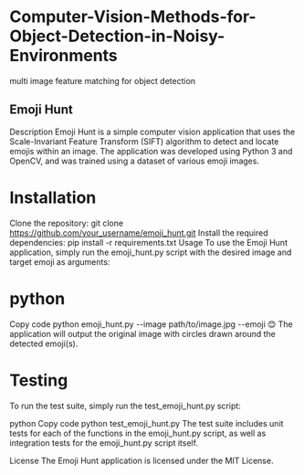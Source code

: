 # Computer-Vision-Methods-for-Object-Detection-in-Noisy-Environments
multi image feature matching for object detection

## Emoji Hunt
Description
Emoji Hunt is a simple computer vision application that uses the Scale-Invariant Feature Transform (SIFT) algorithm to detect and locate emojis within an image. The application was developed using Python 3 and OpenCV, and was trained using a dataset of various emoji images.

# Installation
Clone the repository: git clone https://github.com/your_username/emoji_hunt.git
Install the required dependencies: pip install -r requirements.txt
Usage
To use the Emoji Hunt application, simply run the emoji_hunt.py script with the desired image and target emoji as arguments:

# python
Copy code
python emoji_hunt.py --image path/to/image.jpg --emoji 😊
The application will output the original image with circles drawn around the detected emoji(s).

# Testing
To run the test suite, simply run the test_emoji_hunt.py script:

python
Copy code
python test_emoji_hunt.py
The test suite includes unit tests for each of the functions in the emoji_hunt.py script, as well as integration tests for the emoji_hunt.py script itself.

License
The Emoji Hunt application is licensed under the MIT License.
